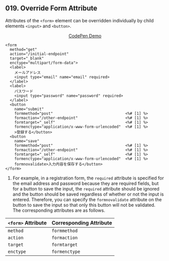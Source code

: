 ## 019. Override Form Attribute

Attributes of the `<form>` element can be overridden individually by child elements `<input>` and `<button>`.

<p align="center">
  <a href="https://codepen.io/takamoso/pen/yLQqdgM">CodePen Demo</a>
</p>

```ejs
<form
  method="get"
  action="/initial-endpoint"
  target="_blank"
  enctype="multipart/form-data">
  <label>
    メールアドレス
    <input type="email" name="email" required>
  </label>
  <label>
    パスワード
    <input type="password" name="password" required>
  </label>
  <button
    name="submit"
    formmethod="post"                                <%# [1] %>
    formaction="/other-endpoint"                     <%# [1] %>
    formtarget="_self"                               <%# [1] %>
    formenctype="application/x-www-form-urlencoded"  <%# [1] %>
    >登録する</button>
  <button
    name="save"
    formmethod="post"                                <%# [1] %>
    formaction="/other-endpoint"                     <%# [1] %>
    formtarget="_self"                               <%# [1] %>
    formenctype="application/x-www-form-urlencoded"  <%# [1] %>
    formnovalidate>入力内容を保存する</button>
</form>
```

1. For example, in a registration form, the `required` attribute is specified for the email address and password because they are required fields, but for a button to save the input, the `required` attribute should be ignored and the button should be saved regardless of whether or not the input is entered. Therefore, you can specify the `formnovalidate` attribute on the button to save the input so that only this button will not be validated.  
The corresponding attributes are as follows.

| `<form>` Attribute | Corresponding Attribute |
| ---- | ---- |
| `method` | `formmethod` |
| `action` | `formaction` |
| `target` | `formtarget` |
| `enctype` | `formenctype` |
